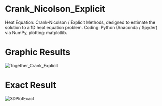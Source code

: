 # Crank_Nicolson_Explicit
Heat Equation: Crank-Nicolson / Explicit Methods, designed to estimate the solution to a 1D heat equation problem.  Coding: Python (Anaconda / Spyder) via NumPy, plotting: matplotlib.

# Graphic Results
![Together_Crank_Explicit](https://github.com/mathemacode/Crank_Nicolson_Explicit/blob/master/plots/DualEst.png?raw=true)

# Exact Result
![3DPlotExact](https://github.com/mathemacode/Crank_Nicolson_Explicit/blob/master/plots/3DplotExact.png?raw=true)
